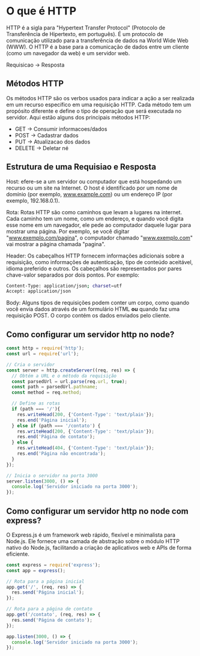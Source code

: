 # O que é HTTP

HTTP é a sigla para "Hypertext Transfer Protocol" (Protocolo de Transferência de Hipertexto, em português). É um protocolo de comunicação utilizado para a transferência de dados na World Wide Web (WWW). O HTTP é a base para a comunicação de dados entre um cliente (como um navegador da web) e um servidor web.

Requisicao -> Resposta

## Métodos HTTP

Os métodos HTTP são os verbos usados para indicar a ação a ser realizada em um recurso
específico em uma requisição HTTP. Cada método tem um propósito diferente e define o
tipo de operação que será executada no servidor. Aqui estão alguns dos principais métodos HTTP:

- GET -> Consumir informacoes/dados
- POST -> Cadastrar dados
- PUT -> Atualizacao dos dados
- DELETE -> Deletar né

## Estrutura de uma Requisiao e Resposta

Host: efere-se a um servidor ou computador que está hospedando um recurso ou um
site na Internet. O host é identificado por um nome de domínio (por exemplo, www.example.com)
ou um endereço IP (por exemplo, 192.168.0.1).

Rota: Rotas HTTP são como caminhos que levam a lugares na internet. Cada caminho
tem um nome, como um endereço, e quando você digita esse nome em um navegador,
ele pede ao computador daquele lugar para mostrar uma página. Por exemplo, se
você digitar "www.exemplo.com/pagina", o computador chamado "www.exemplo.com"
vai mostrar a página chamada "pagina".

Header: Os cabeçalhos HTTP fornecem informações adicionais sobre a requisição, como informações de autenticação, tipo de conteúdo aceitável, idioma preferido e outros. Os cabeçalhos são representados por pares chave-valor separados por dois pontos. Por exemplo:
```bash
Content-Type: application/json; charset=utf
Accept: application/json
```

Body: Alguns tipos de requisições podem conter um corpo, como quando você envia
dados através de um formulário HTML **ou** quando faz uma requisição POST. O corpo
contém os dados enviados pelo cliente.

## Como configurar um servidor http no node?

```js
const http = require('http');
const url = require('url');

// Cria o servidor
const server = http.createServer((req, res) => {
  // Obtém a URL e o método da requisição
  const parsedUrl = url.parse(req.url, true);
  const path = parsedUrl.pathname;
  const method = req.method;

  // Define as rotas
  if (path === '/'){
    res.writeHead(200, {'Content-Type': 'text/plain'});
    res.end('Página inicial');
  } else if (path === '/contato') {
    res.writeHead(200, {'Content-Type': 'text/plain'});
    res.end('Página de contato');
  } else {
    res.writeHead(404, {'Content-Type': 'text/plain'});
    res.end('Página não encontrada');
  }
});

// Inicia o servidor na porta 3000
server.listen(3000, () => {
  console.log('Servidor iniciado na porta 3000');
});

```

## Como configurar um servidor http no node com express?
O Express.js é um framework web rápido, flexível e minimalista para Node.js. 
Ele fornece uma camada de abstração sobre o módulo HTTP nativo do Node.js, 
facilitando a criação de aplicativos web e APIs de forma eficiente.

```js
const express = require('express');
const app = express();

// Rota para a página inicial
app.get('/', (req, res) => {
  res.send('Página inicial');
});

// Rota para a página de contato
app.get('/contato', (req, res) => {
  res.send('Página de contato');
});

app.listen(3000, () => {
  console.log('Servidor iniciado na porta 3000');
});

```
